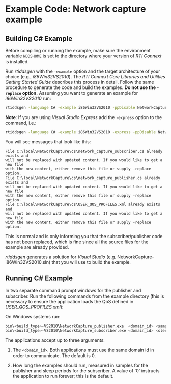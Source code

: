 # Example Code: Network capture example

## Building C# Example

Before compiling or running the example, make sure the environment variable
`NDDSHOME` is set to the directory where your version of *RTI Connext* is
installed.

Run *rtiddsgen* with the `-example` option and the target architecture of your
choice (e.g., *i86Win32VS2010*). The *RTI Connext Core Libraries and Utilities
Getting Started Guide* describes this process in detail. Follow the same
procedure to generate the code and build the examples. **Do not use the
`-replace` option.** Assuming you want to generate an example for
*i86Win32VS2010* run:

```sh
rtiddsgen -language C# -example i86Win32VS2010 -ppDisable NetworkCapture.idl
```

**Note**: If you are using *Visual Studio Express* add the `-express` option to
the command, i.e.:

```sh
rtiddsgen -language C# -example i86Win32VS2010 -express -ppDisable NetworkCapture.idl
```

You will see messages that look like this:

```plaintext
File C:\local\NetworkCapture\cs\network_capture_subscriber.cs already exists and
will not be replaced with updated content. If you would like to get a new file
with the new content, either remove this file or supply -replace option.
File C:\local\NetworkCapture\cs\network_capture_publisher.cs already exists and
will not be replaced with updated content. If you would like to get a new file
with the new content, either remove this file or supply -replace option.
File C:\local\NetworkCapture\cs\USER_QOS_PROFILES.xml already exists and
will not be replaced with updated content. If you would like to get a new file
with the new content, either remove this file or supply -replace option.
```

This is normal and is only informing you that the subscriber/publisher code has
not been replaced, which is fine since all the source files for the example are
already provided.

*rtiddsgen* generates a solution for *Visual Studio* (e.g.
NetworkCapture-i86Win32VS2010.sln) that you will use to build the example.

## Running C# Example

In two separate command prompt windows for the publisher and subscriber. Run the
following commands from the example directory (this is necessary to ensure the
application loads the QoS defined in *USER_QOS_PROFILES.xml*):

On Windows systems run:

```sh
bin\<build_type>-VS2010\NetworkCapture_publisher.exe  <domain_id> <samples_to_send>
bin\<build_type>-VS2010\NetworkCapture_subscriber.exe <domain_id> <sleep_periods>
```

The applications accept up to three arguments:

1.  The `<domain_id>`. Both applications must use the same domain id in order to
    communicate. The default is 0.

2.  How long the examples should run, measured in samples for the publisher and
    sleep periods for the subscriber. A value of '0' instructs the application
    to run forever; this is the default.
